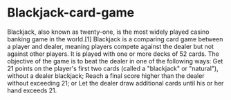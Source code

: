 # Blackjack-card-game
Blackjack, also known as twenty-one, is the most widely played casino banking game in the world.[1] Blackjack is a comparing card game between a player and dealer, meaning players compete against the dealer but not against other players. It is played with one or more decks of 52 cards. The objective of the game is to beat the dealer in one of the following ways: Get 21 points on the player's first two cards (called a "blackjack" or "natural"), without a dealer blackjack; Reach a final score higher than the dealer without exceeding 21; or Let the dealer draw additional cards until his or her hand exceeds 21.
